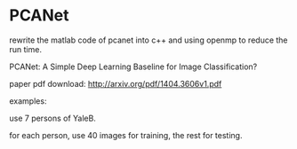 PCANet
======

rewrite the matlab code of pcanet into c++ and using openmp to reduce the run time.


PCANet: A Simple Deep Learning Baseline for Image Classification?

paper pdf download: http://arxiv.org/pdf/1404.3606v1.pdf


examples:

use 7 persons of YaleB.

for each person, use 40 images for training, the rest for testing.

